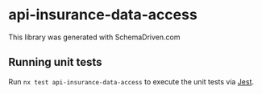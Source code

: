 
# api-insurance-data-access

This library was generated with SchemaDriven.com

## Running unit tests

Run `nx test api-insurance-data-access` to execute the unit tests via [Jest](https://jestjs.io).

